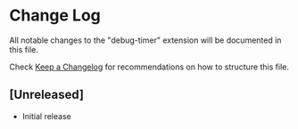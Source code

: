 # Change Log

All notable changes to the "debug-timer" extension will be documented in this file.

Check [Keep a Changelog](http://keepachangelog.com/) for recommendations on how to structure this file.

## [Unreleased]

- Initial release